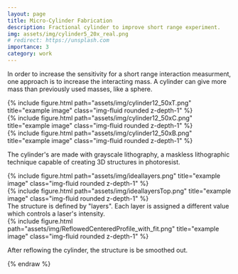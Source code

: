```yaml
---
layout: page
title: Micro-Cylinder Fabrication
description: Fractional cylinder to improve short range experiment.
img: assets/img/cylinder5_20x_real.png
# redirect: https://unsplash.com
importance: 3
category: work
---
```

In order to increase the sensitivity for a short range interaction measurment, one approach is to increase the interacting mass. A cylinder can give more mass than previously used masses, like a sphere. 

<div class="row">
    <div class="col-sm mt-3 mt-md-0">
        {% include figure.html path="assets/img/cylinder12_50xT.png" title="example image" class="img-fluid rounded z-depth-1" %}
    </div>
    <div class="col-sm mt-3 mt-md-0">
        {% include figure.html path="assets/img/cylinder12_50xC.png" title="example image" class="img-fluid rounded z-depth-1" %}
    </div>
    <div class="col-sm mt-3 mt-md-0">
        {% include figure.html path="assets/img/cylinder12_50xB.png" title="example image" class="img-fluid rounded z-depth-1" %}
    </div>
</div>
<div class="caption">
</div>

The cylinder's are made with grayscale lithography, a maskless lithographic technique capable of creating 3D structures in photoresist.
<div class="row">
    <div class="col-sm mt-3 mt-md-0">
        {% include figure.html path="assets/img/ideallayers.png" title="example image" class="img-fluid rounded z-depth-1" %}
    </div>
    <div class="col-sm mt-3 mt-md-0">
        {% include figure.html path="assets/img/ideallayersTop.png" title="example image" class="img-fluid rounded z-depth-1" %}
    </div>
</div>
<div class="caption">
</div>
The structure is defined by "layers". Each layer is assigned a different value which controls a laser's intensity. 

<div class="row">
    <div class="col-lg">
        {% include figure.html path="assets/img/ReflowedCenteredProfile_with_fit.png" title="example image" class="img-fluid rounded z-depth-1" %}
    </div>
</div>
<div class="caption">
</div>

After reflowing the cylinder, the structure is be smoothed out.

<!-- The code is simple.
Just wrap your images with `<div class="col-sm">` and place them inside `<div class="row">` (read more about the <a href="https://getbootstrap.com/docs/4.4/layout/grid/">Bootstrap Grid</a> system).
To make images responsive, add `img-fluid` class to each; for rounded corners and shadows use `rounded` and `z-depth-1` classes.
Here's the code for the last row of images above:

{% raw %}
```html
<div class="row justify-content-sm-center">
    <div class="col-sm-8 mt-3 mt-md-0">
        {% include figure.html path="assets/img/6.jpg" title="example image" class="img-fluid rounded z-depth-1" %}
    </div>
    <div class="col-sm-4 mt-3 mt-md-0">
        {% include figure.html path="assets/img/11.jpg" title="example image" class="img-fluid rounded z-depth-1" %}
    </div>
</div>
``` -->
{% endraw %}
